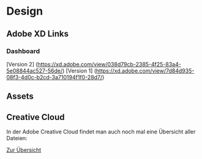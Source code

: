 # Design

## Adobe XD Links

### Dashboard

[Version 2]
(https://xd.adobe.com/view/038d79cb-2385-4f25-83a4-5e08844ac527-56de/)
[Version 1]
(https://xd.adobe.com/view/7d84d935-08f3-4d0c-b2cd-3a710194f1f0-28d7/)

## Assets

## Creative Cloud

In der Adobe Creative Cloud findet man auch noch mal eine Übersicht aller Dateien:

[Zur Übersicht](https://assets.adobe.com/cloud-documents)
